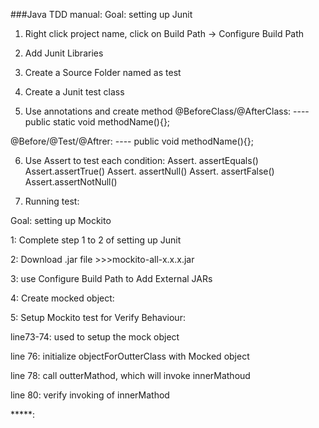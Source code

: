 ###Java TDD manual: 
Goal: setting up Junit 

1.	Right click project name, click on Build Path -> Configure Build Path


2.	Add Junit Libraries 


3.	Create a Source Folder named as test

4.	Create a Junit test class 
5.	Use annotations and create method 
@BeforeClass/@AfterClass: ---- public static void methodName(){};

@Before/@Test/@Aftrer: ---- public void methodName(){};

6.	Use Assert to test each condition:
Assert. assertEquals()
Assert.assertTrue()
Assert. assertNull()
Assert. assertFalse()
Assert.assertNotNull()

7.	Running test: 


Goal: setting up Mockito

1: Complete step 1 to 2 of setting up Junit

2: Download .jar file >>>mockito-all-x.x.x.jar

3: use Configure Build Path to Add External JARs

4: Create mocked object:


5: Setup Mockito test for Verify Behaviour:

line73-74: used to setup the mock object 

line 76: initialize objectForOutterClass with Mocked object

line 78: call outterMathod, which will invoke innerMathoud

line 80: verify invoking of innerMathod

*****:   